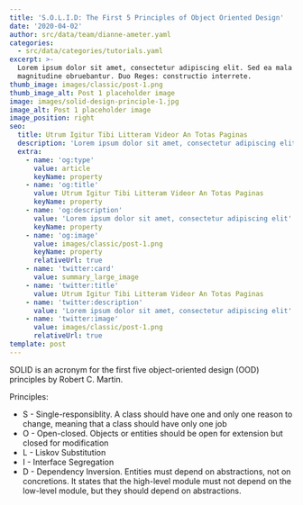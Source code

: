 ```yaml
---
title: 'S.O.L.I.D: The First 5 Principles of Object Oriented Design'
date: '2020-04-02'
author: src/data/team/dianne-ameter.yaml
categories:
  - src/data/categories/tutorials.yaml
excerpt: >-
  Lorem ipsum dolor sit amet, consectetur adipiscing elit. Sed ea mala virtuti
  magnitudine obruebantur. Duo Reges: constructio interrete.
thumb_image: images/classic/post-1.png
thumb_image_alt: Post 1 placeholder image
image: images/solid-design-principle-1.jpg
image_alt: Post 1 placeholder image
image_position: right
seo:
  title: Utrum Igitur Tibi Litteram Videor An Totas Paginas
  description: 'Lorem ipsum dolor sit amet, consectetur adipiscing elit'
  extra:
    - name: 'og:type'
      value: article
      keyName: property
    - name: 'og:title'
      value: Utrum Igitur Tibi Litteram Videor An Totas Paginas
      keyName: property
    - name: 'og:description'
      value: 'Lorem ipsum dolor sit amet, consectetur adipiscing elit'
      keyName: property
    - name: 'og:image'
      value: images/classic/post-1.png
      keyName: property
      relativeUrl: true
    - name: 'twitter:card'
      value: summary_large_image
    - name: 'twitter:title'
      value: Utrum Igitur Tibi Litteram Videor An Totas Paginas
    - name: 'twitter:description'
      value: 'Lorem ipsum dolor sit amet, consectetur adipiscing elit'
    - name: 'twitter:image'
      value: images/classic/post-1.png
      relativeUrl: true
template: post
---
```

SOLID is an acronym for the first five object-oriented design (OOD) principles by Robert C. Martin.

Principles:

*   S - Single-responsiblity. A class should have one and only one reason to change, meaning that a class should have only one job
*   O - Open-closed. Objects or entities should be open for extension but closed for modification
*   L - Liskov Substitution
*   I - Interface Segregation
*   D - Dependency Inversion. Entities must depend on abstractions, not on concretions. It states that the high-level module must not depend on the low-level module, but they should depend on abstractions.
